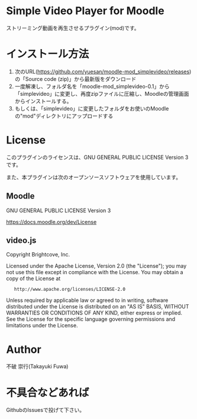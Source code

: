 # Simple Video Player for Moodle
ストリーミング動画を再生させるプラグイン(mod)です。

# インストール方法

1. 次のURL(https://github.com/yuesan/moodle-mod_simplevideo/releases)の「Source code (zip)」から最新版をダウンロード
2. 一度解凍し、フォルダ名を「moodle-mod_simplevideo-0.1」から「simplevideo」に変更し、再度zipファイルに圧縮し、Moodleの管理画面からインストールする。
3. もしくは、「simplevideo」に変更したフォルダをお使いのMoodleの"mod"ディレクトリにアップロードする


# License
このプラグインのライセンスは、GNU GENERAL PUBLIC LICENSE Version 3 です。

また、本プラグインは次のオープンソースソフトウェアを使用しています。

## Moodle
GNU GENERAL PUBLIC LICENSE Version 3

https://docs.moodle.org/dev/License

## video.js

Copyright Brightcove, Inc.

   Licensed under the Apache License, Version 2.0 (the "License");
   you may not use this file except in compliance with the License.
   You may obtain a copy of the License at

       http://www.apache.org/licenses/LICENSE-2.0

   Unless required by applicable law or agreed to in writing, software
   distributed under the License is distributed on an "AS IS" BASIS,
   WITHOUT WARRANTIES OR CONDITIONS OF ANY KIND, either express or implied.
   See the License for the specific language governing permissions and
   limitations under the License.

# Author
不破 崇行(Takayuki Fuwa)

# 不具合などあれば
GithubのIssuesで投げて下さい。
